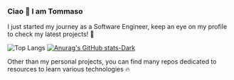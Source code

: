 ### Ciao 👋 I am Tommaso

I just started my journey as a Software Engineer, keep an eye on my profile to check my latest projects! 👀

![Top Langs](https://github-readme-stats.vercel.app/api/top-langs/?username=tommasocerruti&hide_progress=true)
[![Anurag's GitHub stats-Dark](https://github-readme-stats.vercel.app/api?username=tommasocerruti&show_icons=true&theme=dark#gh-dark-mode-only)](https://github.com/anuraghazra/github-readme-stats#gh-dark-mode-only)

Other than my personal projects, you can find many repos dedicated to resources to learn various technologies 🔥
